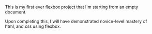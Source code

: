This is my first ever flexbox project that I'm starting from an empty document.

Upon completing this, I will have demonstrated novice-level mastery of html, and css using flexbox.
